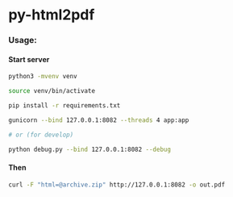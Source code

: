 # py-html2pdf

### Usage:


#### Start server

```bash
python3 -mvenv venv

source venv/bin/activate

pip install -r requirements.txt

gunicorn --bind 127.0.0.1:8082 --threads 4 app:app

# or (for develop)

python debug.py --bind 127.0.0.1:8082 --debug
```

#### Then

```bash
curl -F "html=@archive.zip" http://127.0.0.1:8082 -o out.pdf
```
